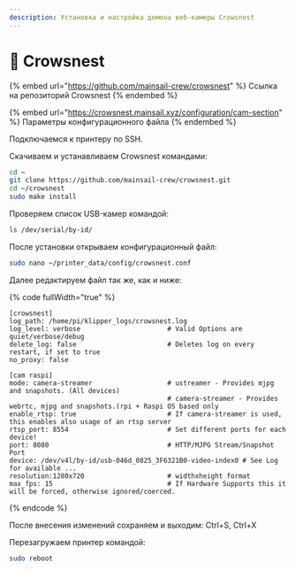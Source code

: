 ```yaml
---
description: Установка и настройка демона веб-камеры Crowsnest
---
```


# 🎥 Crowsnest

{% embed url="https://github.com/mainsail-crew/crowsnest" %}
Ссылка на репозиторий Crowsnest
{% endembed %}

{% embed url="https://crowsnest.mainsail.xyz/configuration/cam-section" %}
Параметры конфигурационного файла
{% endembed %}

Подключаемся к принтеру по SSH.

Скачиваем и устанавливаем Crowsnest командами:

```bash
cd ~
git clone https://github.com/mainsail-crew/crowsnest.git
cd ~/crowsnest
sudo make install
```

Проверяем список USB-камер командой:

```bash
ls /dev/serial/by-id/
```

После установки открываем конфигурационный файл:

```bash
sudo nano ~/printer_data/config/crowsnest.conf
```

Далее редактируем файл так же, как и ниже:

{% code fullWidth="true" %}
```tsconfig
[crowsnest]
log_path: /home/pi/klipper_logs/crowsnest.log
log_level: verbose                      # Valid Options are quiet/verbose/debug
delete_log: false                       # Deletes log on every restart, if set to true
no_proxy: false

[cam raspi]
mode: camera-streamer                   # ustreamer - Provides mjpg and snapshots. (All devices)
                                        # camera-streamer - Provides webrtc, mjpg and snapshots.(rpi + Raspi OS based only
enable_rtsp: true                       # If camera-streamer is used, this enables also usage of an rtsp server
rtsp_port: 8554                         # Set different ports for each device!
port: 8080                              # HTTP/MJPG Stream/Snapshot Port
device: /dev/v4l/by-id/usb-046d_0825_3F6321B0-video-index0 # See Log for available ...
resolution:1280x720                     # widthxheight format
max_fps: 15                             # If Hardware Supports this it will be forced, otherwise ignored/coerced.
```
{% endcode %}

После внесения изменений сохраняем и выходим: Ctrl+S, Ctrl+X

Перезагружаем принтер командой:

```bash
sudo reboot
```
